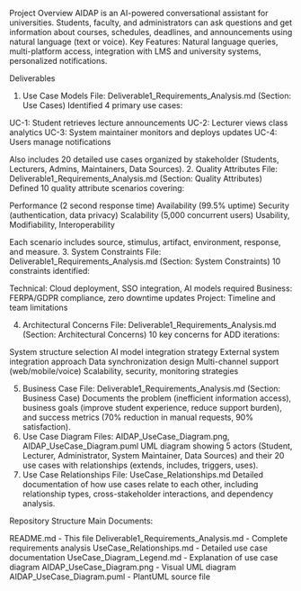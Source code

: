 Project Overview
AIDAP is an AI-powered conversational assistant for universities. Students, faculty, and administrators can ask questions and get information about courses, schedules, deadlines, and announcements using natural language (text or voice).
Key Features: Natural language queries, multi-platform access, integration with LMS and university systems, personalized notifications.

Deliverables
1. Use Case Models
File: Deliverable1_Requirements_Analysis.md (Section: Use Cases)
Identified 4 primary use cases:

UC-1: Student retrieves lecture announcements
UC-2: Lecturer views class analytics
UC-3: System maintainer monitors and deploys updates
UC-4: Users manage notifications

Also includes 20 detailed use cases organized by stakeholder (Students, Lecturers, Admins, Maintainers, Data Sources).
2. Quality Attributes
File: Deliverable1_Requirements_Analysis.md (Section: Quality Attributes)
Defined 10 quality attribute scenarios covering:

Performance (2 second response time)
Availability (99.5% uptime)
Security (authentication, data privacy)
Scalability (5,000 concurrent users)
Usability, Modifiability, Interoperability

Each scenario includes source, stimulus, artifact, environment, response, and measure.
3. System Constraints
File: Deliverable1_Requirements_Analysis.md (Section: System Constraints)
10 constraints identified:

Technical: Cloud deployment, SSO integration, AI models required
Business: FERPA/GDPR compliance, zero downtime updates
Project: Timeline and team limitations

4. Architectural Concerns
File: Deliverable1_Requirements_Analysis.md (Section: Architectural Concerns)
10 key concerns for ADD iterations:

System structure selection
AI model integration strategy
External system integration approach
Data synchronization design
Multi-channel support (web/mobile/voice)
Scalability, security, monitoring strategies

5. Business Case
File: Deliverable1_Requirements_Analysis.md (Section: Business Case)
Documents the problem (inefficient information access), business goals (improve student experience, reduce support burden), and success metrics (70% reduction in manual requests, 90% satisfaction).
6. Use Case Diagram
Files: AIDAP_UseCase_Diagram.png, AIDAP_UseCase_Diagram.puml
UML diagram showing 5 actors (Student, Lecturer, Administrator, System Maintainer, Data Sources) and their 20 use cases with relationships (extends, includes, triggers, uses).
7. Use Case Relationships
File: UseCase_Relationships.md
Detailed documentation of how use cases relate to each other, including relationship types, cross-stakeholder interactions, and dependency analysis.

Repository Structure
Main Documents:

README.md - This file
Deliverable1_Requirements_Analysis.md - Complete requirements analysis
UseCase_Relationships.md - Detailed use case documentation
UseCase_Diagram_Legend.md - Explanation of use case diagram
AIDAP_UseCase_Diagram.png - Visual UML diagram
AIDAP_UseCase_Diagram.puml - PlantUML source file
